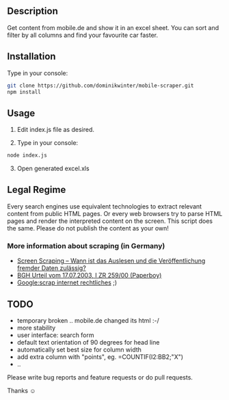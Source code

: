## Description

Get content from mobile.de and show it in an excel sheet. You can sort and filter by all columns and find your favourite car faster.

## Installation

Type in your console:

```bash
git clone https://github.com/dominikwinter/mobile-scraper.git
npm install
```

## Usage

1. Edit index.js file as desired.

2. Type in your console:

```bash
node index.js
```

3. Open generated excel.xls

## Legal Regime
Every search engines use equivalent technologies to extract relevant content from public HTML pages. Or every web browsers try to parse HTML pages and render the interpreted content on the screen. This script does the same. Please do not publish the content as your own!

### More information about scraping (in Germany)
- [Screen Scraping – Wann ist das Auslesen und die Veröffentlichung fremder Daten zulässig?](http://www.rechtzweinull.de/archives/100-screen-scraping-wann-ist-das-auslesen-und-die-veroeffentlichung-fremder-daten-zulaessig.html)
- [BGH Urteil vom 17.07.2003, I ZR 259/00 (Paperboy)](http://www.jurpc.de/jurpc/show?id=20030274)
- [Google:scrap internet rechtliches](https://www.google.de/search?q=scrap%20internet%20rechtliches) ;)


## TODO
- temporary broken .. mobile.de changed its html :-/
- more stability
- user interface: search form
- default text orientation of 90 degrees for head line
- automatically set best size for column width
- add extra column with "points", eg. =COUNTIF(I2:BB2;"X")
- ..

Please write bug reports and feature requests or do pull requests.

Thanks ☺

